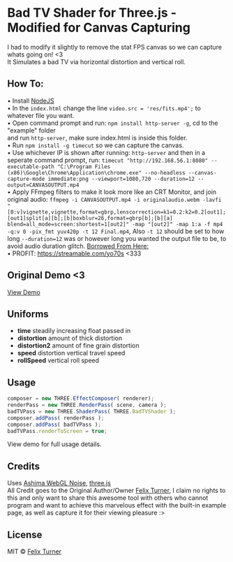 # Bad TV Shader for Three.js - Modified for Canvas Capturing

I had to modify it slightly to remove the stat FPS canvas so we can capture whats going on! <3                                        
It Simulates a bad TV via horizontal distortion and vertical roll. 

## How To:
• Install [NodeJS](https://nodejs.org/en/)                                                                             
• In the `index.html` change the line `video.src = 'res/fits.mp4';` to whatever file you want.                                           
• Open command prompt and run: `npm install http-server -g`, cd to the "example" folder                                                                                  
 and run `http-server`, make sure index.html is inside this folder.                               
• Run `npm install -g timecut` so we can capture the canvas.                                                                         
• Use whichever IP is shown after running: `http-server` and then in a seperate command prompt, run: `timecut "http://192.168.56.1:8080" --executable-path "C:\Program Files (x86)\Google\Chrome\Application\chrome.exe" --no-headless --canvas-capture-mode immediate:png --viewport=1080,720 --duration=12 --output=CANVASOUTPUT.mp4`                                                         
• Apply FFmpeg filters to make it look more like an CRT Monitor, and join original audio: `ffmpeg -i CANVASOUTPUT.mp4 -i originalaudio.webm -lavfi "[0:v]vignette,vignette,format=gbrp,lenscorrection=k1=0.2:k2=0.2[out1];[out1]split[a][b];[b]boxblur=26,format=gbrp[b];[b][a] blend=all_mode=screen:shortest=1[out2]" -map "[out2]" -map 1:a -f mp4 -q:v 0 -pix_fmt yuv420p -t 12 Final.mp4`, Also `-t 12` should be set to how long `--duration=12` was or however long you wanted the output file to be, to avoid audio duration glitch. [Borrowed From Here:](http://oioiiooixiii.blogspot.com/2019/04/ffmpeg-crt-screen-effect.html)                                                                                                  
• PROFIT: https://streamable.com/yo70s <333

## Original Demo <3

[View Demo](http://felixturner.github.io/bad-tv-shader/example/)

## Uniforms
* **time** steadily increasing float passed in
* **distortion** amount of thick distortion
* **distortion2** amount of fine grain distortion
* **speed** distortion vertical travel speed
* **rollSpeed** vertical roll speed


## Usage

```javascript
composer = new THREE.EffectComposer( renderer);
renderPass = new THREE.RenderPass( scene, camera );
badTVPass = new THREE.ShaderPass( THREE.BadTVShader );
composer.addPass( renderPass );
composer.addPass( badTVPass );
badTVPass.renderToScreen = true;
```

View demo for full usage details.

## Credits

Uses [Ashima WebGL Noise](https://github.com/ashima/webgl-noise), [three.js](https://github.com/mrdoob/three.js/)                                  
All Credit goes to the Original Author/Owner [Felix Turner](https://github.com/felixturner/bad-tv-shader), I claim no rights to this and only want to share this awesome tool with others who cannot program and want to achieve this marvelous effect with the built-in example page, as well as capture it for their viewing pleasure :> 

## License

MIT © [Felix Turner](http://airtight.cc)
